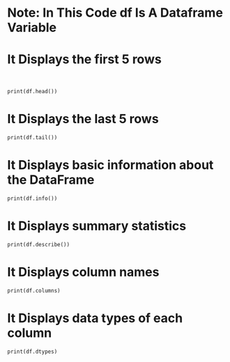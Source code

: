 # Note: In This Code df Is A Dataframe Variable
<h1>It Displays the first 5 rows</h2><br>
    
    print(df.head())

# It Displays the last 5 rows
    print(df.tail())

# It Displays basic information about the DataFrame
    print(df.info())

# It Displays summary statistics
    print(df.describe())

# It Displays column names
    print(df.columns)

# It Displays data types of each column
    print(df.dtypes)

